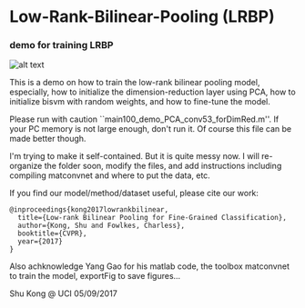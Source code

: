 # Low-Rank-Bilinear-Pooling (LRBP)
### demo for training LRBP 

![alt text](https://raw.githubusercontent.com/aimerykong/Low-Rank-Bilinear-Pooling/master/demo4_train_LRBP/imdbFolder/CUB/exp/save4demo/CUB_VGG_16_SVM_bilinear_448_net-train.png "visualization")

This is a demo on how to train the low-rank bilinear pooling model, especially, how to initialize the dimension-reduction layer using PCA, how to initialize bisvm with random weights, and how to fine-tune the model.

Please run with caution ``main100_demo_PCA_conv53_forDimRed.m''. If your PC memory is not large enough, don't run it. Of course this file can be made better though.

I'm trying to make it self-contained. But it is quite messy now. I will re-organize the folder soon, modify the files, and add instructions including compiling matconvnet and where to put the data, etc.


If you find our model/method/dataset useful, please cite our work:

    @inproceedings{kong2017lowrankbilinear,
      title={Low-rank Bilinear Pooling for Fine-Grained Classification},
      author={Kong, Shu and Fowlkes, Charless},
      booktitle={CVPR},
      year={2017}
    }

Also achknowledge Yang Gao for his matlab code, the toolbox matconvnet to train the model, exportFig to save figures...


Shu Kong @ UCI
05/09/2017



